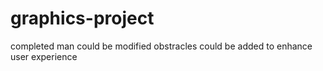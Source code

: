 # graphics-project
completed
man could be modified 
obstracles could be added to enhance user experience
